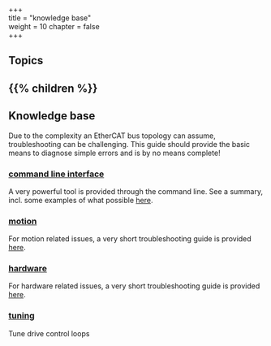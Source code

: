 +++  
title = "knowledge base"   
weight = 10
chapter = false  
+++  

## Topics
{{% children %}}
---

## Knowledge base
Due to the complexity an EtherCAT bus topology can assume, troubleshooting can be challenging.
This guide should provide the basic means to diagnose simple errors and is by no means complete!

### [command line interface](ethercatcli)
A very powerful tool is provided through the command line.
See a summary, incl. some examples of what possible [here](ethercatcli).

### [motion](motion)
For motion related issues, a very short troubleshooting guide is provided [here](motion).

### [hardware](hardware)
For hardware related issues, a very short troubleshooting guide is provided [here](hardware).

### [tuning](tuning)
Tune drive control loops
